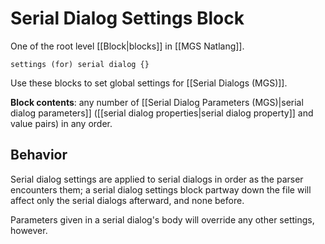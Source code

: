 # Serial Dialog Settings Block

One of the root level [[Block|blocks]] in [[MGS Natlang]].

```mgs
settings (for) serial dialog {}
```

Use these blocks to set global settings for [[Serial Dialogs (MGS)]].

**Block contents**: any number of [[Serial Dialog Parameters (MGS)|serial dialog parameters]] ([[serial dialog properties|serial dialog property]] and value pairs) in any order.

## Behavior

Serial dialog settings are applied to serial dialogs in order as the parser encounters them; a serial dialog settings block partway down the file will affect only the serial dialogs afterward, and none before.

Parameters given in a serial dialog's body will override any other settings, however.
